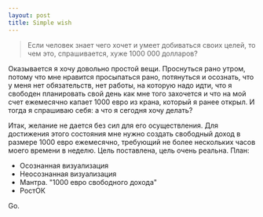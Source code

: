 ```yaml
--- 
layout: post
title: Simple wish
---
```


<blockquote>Если человек знает чего хочет и умеет добиваться своих целей, то чем это, спрашивается, хуже 1000 000 долларов?</blockquote>
Оказывается я хочу довольно простой вещи. Проснуться рано утром, потому что мне нравится просыпаться рано, потянуться и осознать, что у меня нет обязательств, нет работы, на которую надо идти, что я свободен планировать свой день как мне того захочется и что на мой счет ежемесячно капает 1000 евро из крана, который я ранее открыл. И тогда я спрашиваю себя: а что я сегодня хочу делать?

Итак, желание не дается без сил для его осуществления. Для достижения этого состояния мне нужно создать свободный доход в размере 1000 евро ежемесячно, требующий не более нескольких часов моего времени в неделю. Цель поставлена, цель очень реальна. План:
<ul>
	<li>Осознанная визуализация</li>
	<li>Неосознанная визуализация</li>
	<li>Мантра. "1000 евро свободного дохода"</li>
	<li>РостОК</li>
</ul>
Go.
